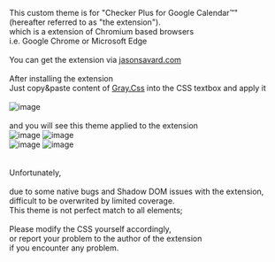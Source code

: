 This custom theme is for "Checker Plus for Google Calendar™" <br>
(hereafter referred to as "the extension"). <br>
which is a extension of Chromium based browsers<br>
i.e. Google Chrome or Microsoft Edge<br>
<br>
You can get the extension via
<a href=https://jasonsavard.com/Checker-Plus-for-Google-Calendar>jasonsavard.com</a><br>
<br>
After installing the extension<br>
Just copy&paste content of <a href=https://github.com/KamiyaMinoru/Gray-Theme---Check-Plus-GC/blob/main/CSS>Gray.Css</a> into the CSS textbox and apply it<br>
<br>
![image](https://user-images.githubusercontent.com/78710607/231753076-1c2d9978-a96d-4471-a7cf-3c3968248a61.png)<br>
<br>
and you will see this theme applied to the extension<br>
![image](https://user-images.githubusercontent.com/78710607/231754540-7a41c5d2-eeb5-42ea-9b26-2795ee5d1b0b.png)
![image](https://user-images.githubusercontent.com/78710607/231754847-7a8ec554-bef5-4644-9642-dc619ea167e3.png)<br>
![image](https://user-images.githubusercontent.com/78710607/231755302-69d36753-f82c-4740-8ea0-678ba7a1bbec.png)
![image](https://user-images.githubusercontent.com/78710607/231755440-51bd08a2-3387-45d9-abbd-d3ed5b7d1e4b.png)
<br>
<br>
<br>
Unfortunately, <br><br>
due to some native bugs and Shadow DOM issues with the extension,<br>
difficult to be overwrited by limited coverage.<br>
This theme is not perfect match to all elements;<br>
<br>
Please modify the CSS yourself accordingly,<br>
or report your problem to the author of the extension<br>
if you encounter any problem.
